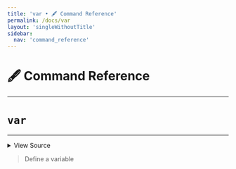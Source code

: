 ```yaml
---
title: 'var • 🖋️ Command Reference'
permalink: /docs/var
layout: 'singleWithoutTitle'
sidebar:
  nav: 'command_reference'
---
```


# 🖋️ Command Reference

---

# `var`

---



<details>
  <summary>View Source</summary>

{% highlight sh %}

if [ $# -eq 1 ]
then
  if [[ "$1" =~ ^([^=]+)=([^=]+)$ ]]
  then
    !fn --shellpen-private writeDSL writeln "${BASH_REMATCH[1]}=${BASH_REMATCH[2]}"
  else
    !fn --shellpen-private writeDSL writeln "$1=''"
  fi
elif [ $# -eq 2 ]
then
  !fn --shellpen-private writeDSL writeln "$1=$2"
elif [ $# -eq 3 ] && [ "$2" = '=' ]
then
  !fn --shellpen-private writeDSL writeln "$1=$3"
fi
{% endhighlight %}

</details>



> Define a variable







